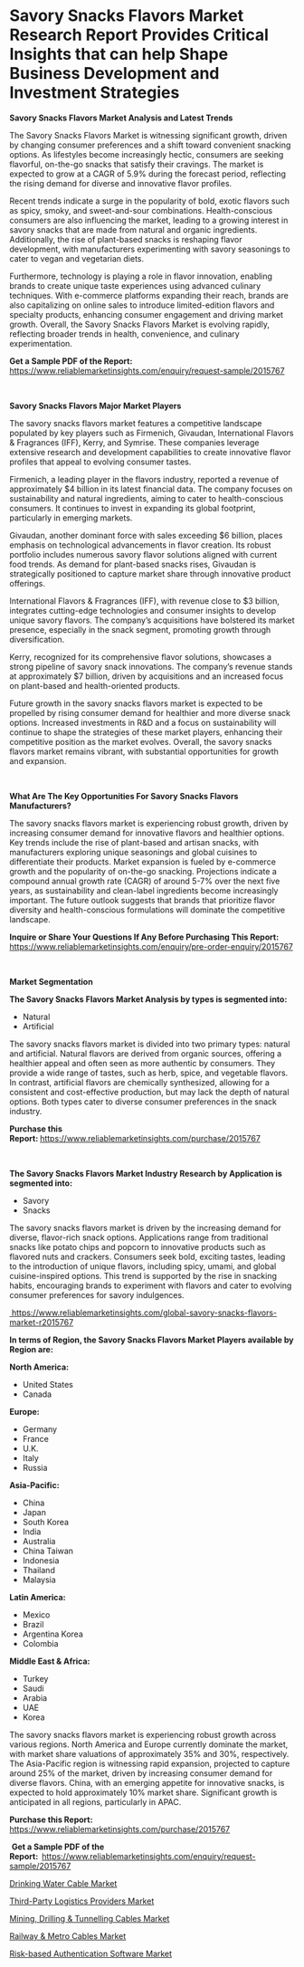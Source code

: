 <p><h1>Savory Snacks Flavors Market Research Report Provides Critical Insights that can help Shape Business Development and Investment Strategies</h1></p><p><strong>Savory Snacks Flavors Market Analysis and Latest Trends</strong></p>
<p><p>The Savory Snacks Flavors Market is witnessing significant growth, driven by changing consumer preferences and a shift toward convenient snacking options. As lifestyles become increasingly hectic, consumers are seeking flavorful, on-the-go snacks that satisfy their cravings. The market is expected to grow at a CAGR of 5.9% during the forecast period, reflecting the rising demand for diverse and innovative flavor profiles.</p><p>Recent trends indicate a surge in the popularity of bold, exotic flavors such as spicy, smoky, and sweet-and-sour combinations. Health-conscious consumers are also influencing the market, leading to a growing interest in savory snacks that are made from natural and organic ingredients. Additionally, the rise of plant-based snacks is reshaping flavor development, with manufacturers experimenting with savory seasonings to cater to vegan and vegetarian diets.</p><p>Furthermore, technology is playing a role in flavor innovation, enabling brands to create unique taste experiences using advanced culinary techniques. With e-commerce platforms expanding their reach, brands are also capitalizing on online sales to introduce limited-edition flavors and specialty products, enhancing consumer engagement and driving market growth. Overall, the Savory Snacks Flavors Market is evolving rapidly, reflecting broader trends in health, convenience, and culinary experimentation.</p></p>
<p><strong>Get a Sample PDF of the Report:&nbsp;</strong> <a href="https://www.reliablemarketinsights.com/enquiry/request-sample/2015767?utm_campaign=1589&utm_medium=2&utm_source=Github&utm_content=ia&utm_term=27102024&utm_id=savory-snacks-flavors">https://www.reliablemarketinsights.com/enquiry/request-sample/2015767</a></p>
<p>&nbsp;</p>
<p><strong>Savory Snacks Flavors Major Market Players</strong></p>
<p><p>The savory snacks flavors market features a competitive landscape populated by key players such as Firmenich, Givaudan, International Flavors & Fragrances (IFF), Kerry, and Symrise. These companies leverage extensive research and development capabilities to create innovative flavor profiles that appeal to evolving consumer tastes.</p><p>Firmenich, a leading player in the flavors industry, reported a revenue of approximately $4 billion in its latest financial data. The company focuses on sustainability and natural ingredients, aiming to cater to health-conscious consumers. It continues to invest in expanding its global footprint, particularly in emerging markets.</p><p>Givaudan, another dominant force with sales exceeding $6 billion, places emphasis on technological advancements in flavor creation. Its robust portfolio includes numerous savory flavor solutions aligned with current food trends. As demand for plant-based snacks rises, Givaudan is strategically positioned to capture market share through innovative product offerings.</p><p>International Flavors & Fragrances (IFF), with revenue close to $3 billion, integrates cutting-edge technologies and consumer insights to develop unique savory flavors. The company’s acquisitions have bolstered its market presence, especially in the snack segment, promoting growth through diversification.</p><p>Kerry, recognized for its comprehensive flavor solutions, showcases a strong pipeline of savory snack innovations. The company’s revenue stands at approximately $7 billion, driven by acquisitions and an increased focus on plant-based and health-oriented products.</p><p>Future growth in the savory snacks flavors market is expected to be propelled by rising consumer demand for healthier and more diverse snack options. Increased investments in R&D and a focus on sustainability will continue to shape the strategies of these market players, enhancing their competitive position as the market evolves. Overall, the savory snacks flavors market remains vibrant, with substantial opportunities for growth and expansion.</p></p>
<p>&nbsp;</p>
<p><strong>What Are The Key Opportunities For Savory Snacks Flavors Manufacturers?</strong></p>
<p><p>The savory snacks flavors market is experiencing robust growth, driven by increasing consumer demand for innovative flavors and healthier options. Key trends include the rise of plant-based and artisan snacks, with manufacturers exploring unique seasonings and global cuisines to differentiate their products. Market expansion is fueled by e-commerce growth and the popularity of on-the-go snacking. Projections indicate a compound annual growth rate (CAGR) of around 5-7% over the next five years, as sustainability and clean-label ingredients become increasingly important. The future outlook suggests that brands that prioritize flavor diversity and health-conscious formulations will dominate the competitive landscape.</p></p>
<p><strong>Inquire or Share Your Questions If Any Before Purchasing This Report:</strong> <a href="https://www.reliablemarketinsights.com/enquiry/pre-order-enquiry/2015767?utm_campaign=1589&utm_medium=2&utm_source=Github&utm_content=ia&utm_term=27102024&utm_id=savory-snacks-flavors">https://www.reliablemarketinsights.com/enquiry/pre-order-enquiry/2015767</a></p>
<p>&nbsp;</p>
<p><strong>Market Segmentation</strong></p>
<p><strong>The Savory Snacks Flavors Market Analysis by types is segmented into:</strong></p>
<p><ul><li>Natural</li><li>Artificial</li></ul></p>
<p><p>The savory snacks flavors market is divided into two primary types: natural and artificial. Natural flavors are derived from organic sources, offering a healthier appeal and often seen as more authentic by consumers. They provide a wide range of tastes, such as herb, spice, and vegetable flavors. In contrast, artificial flavors are chemically synthesized, allowing for a consistent and cost-effective production, but may lack the depth of natural options. Both types cater to diverse consumer preferences in the snack industry.</p></p>
<p><strong>Purchase this Report:&nbsp;</strong><a href="https://www.reliablemarketinsights.com/purchase/2015767?utm_campaign=1589&utm_medium=2&utm_source=Github&utm_content=ia&utm_term=27102024&utm_id=savory-snacks-flavors">https://www.reliablemarketinsights.com/purchase/2015767</a></p>
<p>&nbsp;</p>
<p><strong>The Savory Snacks Flavors Market Industry Research by Application is segmented into:</strong></p>
<p><ul><li>Savory</li><li>Snacks</li></ul></p>
<p><p>The savory snacks flavors market is driven by the increasing demand for diverse, flavor-rich snack options. Applications range from traditional snacks like potato chips and popcorn to innovative products such as flavored nuts and crackers. Consumers seek bold, exciting tastes, leading to the introduction of unique flavors, including spicy, umami, and global cuisine-inspired options. This trend is supported by the rise in snacking habits, encouraging brands to experiment with flavors and cater to evolving consumer preferences for savory indulgences.</p></p>
<p><a href="https://www.reliablemarketinsights.com/global-savory-snacks-flavors-market-r2015767?utm_campaign=1589&utm_medium=2&utm_source=Github&utm_content=ia&utm_term=27102024&utm_id=savory-snacks-flavors">&nbsp;https://www.reliablemarketinsights.com/global-savory-snacks-flavors-market-r2015767</a></p>
<p><strong>In terms of Region, the Savory Snacks Flavors Market Players available by Region are:</strong></p>
<p>
    <p> <strong> North America: </strong>
        <ul>
            <li>United States</li>
            <li>Canada</li>
        </ul>
        </p> 
    <p> <strong> Europe: </strong>
        <ul>
            <li>Germany</li>
            <li>France</li>
            <li>U.K.</li>
            <li>Italy</li>
            <li>Russia</li>
        </ul>
        </p> 
    <p> <strong> Asia-Pacific: </strong>
        <ul>
            <li>China</li>
            <li>Japan</li>
            <li>South Korea</li>
            <li>India</li>
            <li>Australia</li>
            <li>China Taiwan</li>
            <li>Indonesia</li>
            <li>Thailand</li>
            <li>Malaysia</li>
        </ul>
        </p> 
    <p> <strong> Latin America: </strong>
        <ul>
            <li>Mexico</li>
            <li>Brazil</li>
            <li>Argentina Korea</li>
            <li>Colombia</li>
        </ul>
        </p> 
    <p> <strong> Middle East & Africa: </strong>
        <ul>
            <li>Turkey</li>
            <li>Saudi</li>
            <li>Arabia</li>
            <li>UAE</li>
            <li>Korea</li>
        </ul>
    </p>
    </p>
<p><p>The savory snacks flavors market is experiencing robust growth across various regions. North America and Europe currently dominate the market, with market share valuations of approximately 35% and 30%, respectively. The Asia-Pacific region is witnessing rapid expansion, projected to capture around 25% of the market, driven by increasing consumer demand for diverse flavors. China, with an emerging appetite for innovative snacks, is expected to hold approximately 10% market share. Significant growth is anticipated in all regions, particularly in APAC.</p></p>
<p><strong>Purchase this Report: </strong><a href="https://www.reliablemarketinsights.com/purchase/2015767?utm_campaign=1589&utm_medium=2&utm_source=Github&utm_content=ia&utm_term=27102024&utm_id=savory-snacks-flavors">https://www.reliablemarketinsights.com/purchase/2015767</a></p>
<p>&nbsp;<strong>Get a Sample PDF of the Report:&nbsp;&nbsp;</strong><a href="https://www.reliablemarketinsights.com/enquiry/request-sample/2015767?utm_campaign=1589&utm_medium=2&utm_source=Github&utm_content=ia&utm_term=27102024&utm_id=savory-snacks-flavors">https://www.reliablemarketinsights.com/enquiry/request-sample/2015767</a></p>
<p><strong></strong></p>
<p><p><a href="https://www.linkedin.com/pulse/global-drinking-water-cable-market-focus-product-type-10-mm210-100-0rh4f?utm_campaign=1589&utm_medium=2&utm_source=Github&utm_content=ia&utm_term=27102024&utm_id=savory-snacks-flavors">Drinking Water Cable Market</a></p><p><a href="https://www.linkedin.com/pulse/global-third-party-logistics-providers-market-focus-application-itvxc?utm_campaign=1589&utm_medium=2&utm_source=Github&utm_content=ia&utm_term=27102024&utm_id=savory-snacks-flavors">Third-Party Logistics Providers Market</a></p><p><a href="https://www.linkedin.com/pulse/global-mining-drilling-tunnelling-cables-market-opportunities-9rwfc?utm_campaign=1589&utm_medium=2&utm_source=Github&utm_content=ia&utm_term=27102024&utm_id=savory-snacks-flavors">Mining, Drilling & Tunnelling Cables Market</a></p><p><a href="https://www.linkedin.com/pulse/emerging-technologies-reshaping-railway-metro-cables-market-3cc1c?utm_campaign=1589&utm_medium=2&utm_source=Github&utm_content=ia&utm_term=27102024&utm_id=savory-snacks-flavors">Railway & Metro Cables Market</a></p><p><a href="https://www.linkedin.com/pulse/global-risk-based-authentication-software-market-forecast-llurf?utm_campaign=1589&utm_medium=2&utm_source=Github&utm_content=ia&utm_term=27102024&utm_id=savory-snacks-flavors">Risk-based Authentication Software Market</a></p></p>